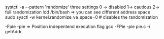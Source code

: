 
systctl -a --pattern 'randomize'
	three settings 0 -> disabled 1-> cautious 2-> full randomization
ldd /bin/bash => you can see different address space
sudo sysctl -w kernel.randomize_va_space=0 # disables the randomization

-Fpie -pie => Position indepentend execution flag
gcc -FPie -pie pie.c -i getAddr